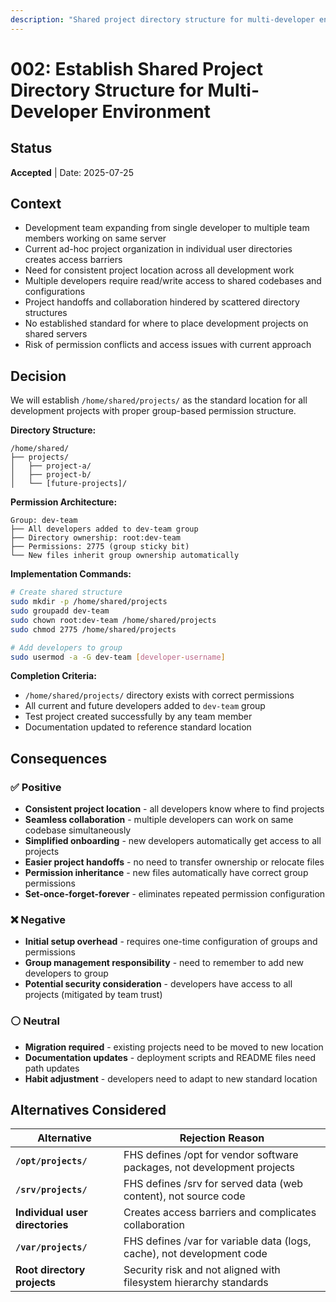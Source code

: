 ```yaml
---
description: "Shared project directory structure for multi-developer environment collaboration and access"
---
```


# 002: Establish Shared Project Directory Structure for Multi-Developer Environment

## Status

**Accepted** | Date: 2025-07-25

## Context

- Development team expanding from single developer to multiple team members working on same server
- Current ad-hoc project organization in individual user directories creates access barriers
- Need for consistent project location across all development work
- Multiple developers require read/write access to shared codebases and configurations
- Project handoffs and collaboration hindered by scattered directory structures
- No established standard for where to place development projects on shared servers
- Risk of permission conflicts and access issues with current approach

## Decision

We will establish `/home/shared/projects/` as the standard location for all development projects with proper group-based permission structure.

**Directory Structure:**

```
/home/shared/
├── projects/
│   ├── project-a/
│   ├── project-b/
│   └── [future-projects]/

```

**Permission Architecture:**

```
Group: dev-team
├── All developers added to dev-team group
├── Directory ownership: root:dev-team
├── Permissions: 2775 (group sticky bit)
└── New files inherit group ownership automatically

```

**Implementation Commands:**

```bash
# Create shared structure
sudo mkdir -p /home/shared/projects
sudo groupadd dev-team
sudo chown root:dev-team /home/shared/projects
sudo chmod 2775 /home/shared/projects

# Add developers to group
sudo usermod -a -G dev-team [developer-username]

```

**Completion Criteria:**

- `/home/shared/projects/` directory exists with correct permissions
- All current and future developers added to `dev-team` group
- Test project created successfully by any team member
- Documentation updated to reference standard location

## Consequences

### ✅ Positive

- **Consistent project location** - all developers know where to find projects
- **Seamless collaboration** - multiple developers can work on same codebase simultaneously
- **Simplified onboarding** - new developers automatically get access to all projects
- **Easier project handoffs** - no need to transfer ownership or relocate files
- **Permission inheritance** - new files automatically have correct group permissions
- **Set-once-forget-forever** - eliminates repeated permission configuration

### ❌ Negative

- **Initial setup overhead** - requires one-time configuration of groups and permissions
- **Group management responsibility** - need to remember to add new developers to group
- **Potential security consideration** - developers have access to all projects (mitigated by team trust)

### ⚪ Neutral

- **Migration required** - existing projects need to be moved to new location
- **Documentation updates** - deployment scripts and README files need path updates
- **Habit adjustment** - developers need to adapt to new standard location

## Alternatives Considered

| Alternative | Rejection Reason |
| --- | --- |
| **`/opt/projects/`** | FHS defines /opt for vendor software packages, not development projects |
| **`/srv/projects/`** | FHS defines /srv for served data (web content), not source code |
| **Individual user directories** | Creates access barriers and complicates collaboration |
| **`/var/projects/`** | FHS defines /var for variable data (logs, cache), not development code |
| **Root directory projects** | Security risk and not aligned with filesystem hierarchy standards |